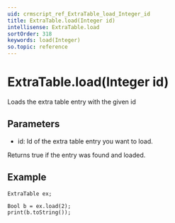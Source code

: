 ```yaml
---
uid: crmscript_ref_ExtraTable_load_Integer_id
title: ExtraTable.load(Integer id)
intellisense: ExtraTable.load
sortOrder: 318
keywords: load(Integer)
so.topic: reference
---
```


# ExtraTable.load(Integer id)

Loads the extra table entry with the given id

## Parameters

* id: Id of the extra table entry you want to load.

Returns true if the entry was found and loaded.

## Example

    ExtraTable ex;
    
    Bool b = ex.load(2);
    print(b.toString());

